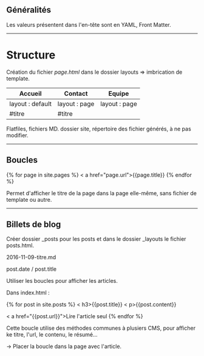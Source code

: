## Généralités

Les valeurs présentent dans l'en-tête sont en YAML, Front Matter.

---

# Structure


Création du fichier _page.html_ dans le dossier layouts => imbrication de template.


 Accueil | Contact | Equipe
 --- | --- | ---
 layout : default | layout : page | layout : page
  | #titre | #titre
 
 
 Flatfiles, fichiers MD.
 dossier site, répertoire des fichier générés, à ne pas modifier.
 
 ---
 
 ## Boucles
 
 
 {% for page in site.pages %}
  < a href="page.url">{{page.title}}</a >
 {% endfor %}
 
 
 Permet d'afficher le titre de la page dans la page elle-même, sans fichier de template ou autre.
 
 ---
 
 ## Billets de blog
 
 Créer dossier _posts pour les posts et dans le dossier _layouts le fichier posts.html.
 
 
 2016-11-09-titre.md
 
 post.date / post.title
 
 
 Utiliser les boucles pour afficher les articles.
 
 
 Dans index.html :
 
 {% for post in site.posts %}
  < h3>{{post.title}}</h3 >
  < p>{{post.content}}</p >
  < a href="{{post.url}}">Lire l'article seul</a >
 {% endfor %}
 
 
 Cette boucle utilise des méthodes communes à plusiers CMS, pour afficher ke titre, l'url, le contenu, le résumé...
 
 -> Placer la boucle dans la page avec l'article.
